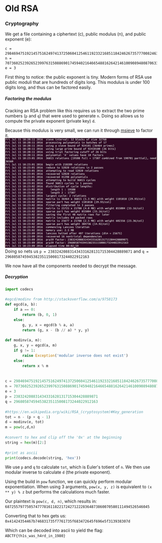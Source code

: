 # Old RSA

### Cryptography

We get a file containing a ciphertext (c), public modulus (n), and public exponent (e):
```
c = 29846947519214575162497413725060412546119233216851184246267357770082463030225
n = 70736025239265239976315088690174594021646654881626421461009089480870633400973
e = 3
```

First thing to notice: the public exponent is tiny. Modern forms of RSA use public moduli that are hundreds of digits long. This modulus is under 100 digits long, and thus can be factored easily.

##### Factoring the modulus
Cracking an RSA problem like this requires us to extract the two prime numbers (`p` and `q`) that were used to generate `n`. Doing so allows us to compute the private exponent (private key) `d`.

Because this modulus is very small, we can run it through [msieve](https://github.com/radii/msieve) to factor it.
![](https://raw.githubusercontent.com/jonathanluck/ctfs/master/abctf2016/Old%20RSA/5d260f377f.jpg)
Doing so nets us `p = 238324208831434331628131715304428889871` and `q = 296805874594538235115008173244022912163`

We now have all the components needed to decrypt the message.

##### Decryption

```python
import codecs

#egcd/modinv from http://stackoverflow.com/a/9758173
def egcd(a, b):
    if a == 0:
        return (b, 0, 1)
    else:
        g, y, x = egcd(b % a, a)
        return (g, x - (b // a) * y, y)

def modinv(a, m):
    g, x, y = egcd(a, m)
    if g != 1:
        raise Exception('modular inverse does not exist')
    else:
        return x % m


c = 29846947519214575162497413725060412546119233216851184246267357770082463030225
n = 70736025239265239976315088690174594021646654881626421461009089480870633400973
e = 3
p = 238324208831434331628131715304428889871
q = 296805874594538235115008173244022912163

#https://en.wikipedia.org/wiki/RSA_(cryptosystem)#Key_generation
tot = n - (p + q - 1)
d = modinv(e, tot)
m = pow(c,d,n)

#convert to hex and clip off the '0x' at the beginning
string = hex(m)[2:]

#print as ascii
print(codecs.decode(string, 'hex'))
```

We use `p` and `q` to calculate `tot`, which is Euler's totient of `n`. We then use modular inverse to calculate `d` (the private exponent).

Using the build in `pow` function, we can quickly perform modular exponentiation. When using 3 arguments, `pow(x, y, z)` is equivalent to `(x ** y) % z` but performs the calculations much faster.

Our plaintext is `pow(c, d, n)`, which results in: `6872557977505747778161182217242712228364873860070580111494526546045`

Converting that to hex gets us: `0x41424354467b746831735f7761735f683472645f696e5f313938307d`

Which can be decoded into ascii to yield the flag: `ABCTF{th1s_was_h4rd_in_1980}`